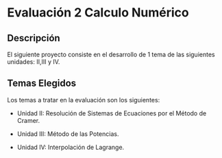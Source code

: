 # Evaluación 2 Calculo Numérico

## Descripción

El siguiente proyecto consiste en el desarrollo de 1 tema de las siguientes unidades: II,III y IV.


## Temas Elegidos

Los temas a tratar en la evaluación son los siguientes:

- Unidad II: Resolución de Sistemas de Ecuaciones por el Método de Cramer.

- Unidad III: Método de las Potencias.

- Unidad IV: Interpolación de Lagrange.